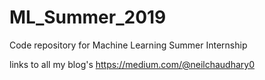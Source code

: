 # ML_Summer_2019
Code repository for Machine Learning Summer Internship

links to all my blog's
https://medium.com/@neilchaudhary0

